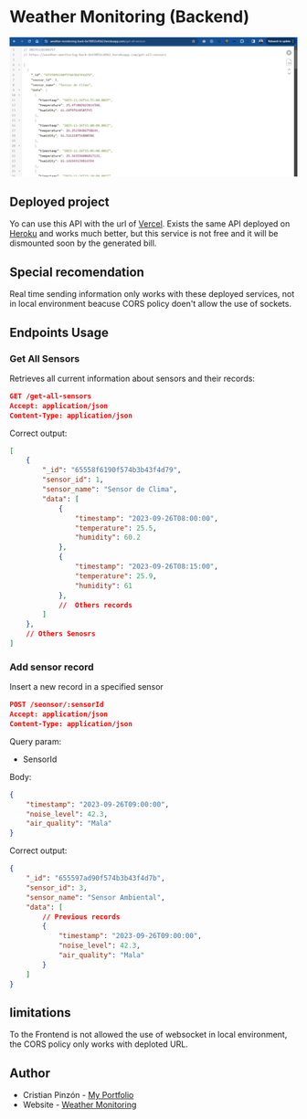 # Weather Monitoring (Backend)

![Browse query](./images/get-all-sensors.jpg)

## Deployed project
Yo can use this API with the url of [Vercel](https://weather-monitoring-back.vercel.app/). Exists the same API deployed on [Heroku](https://weather-monitoring-back-6e19852c45b2.herokuapp.com) and works much better, but this service is not free and it will be dismounted soon by the generated bill.

## Special recomendation
Real time sending information only works with these deployed services, not in local environment beacuse CORS policy doen't allow the use of sockets.

## Endpoints Usage
### Get All Sensors
Retrieves all current information about sensors and their records:
```json
GET /get-all-sensors
Accept: application/json
Content-Type: application/json
```
Correct output:
```json
[
    {
        "_id": "65558f6190f574b3b43f4d79",
        "sensor_id": 1,
        "sensor_name": "Sensor de Clima",
        "data": [
            {
                "timestamp": "2023-09-26T08:00:00",
                "temperature": 25.5,
                "humidity": 60.2
            },
            {
                "timestamp": "2023-09-26T08:15:00",
                "temperature": 25.9,
                "humidity": 61
            },
            //  Others records
        ]  
    },
    // Others Senosrs
]
```

### Add sensor record
Insert a new record in a specified sensor
```json
POST /seonsor/:sensorId
Accept: application/json
Content-Type: application/json
```

Query param:
- SensorId

Body:
```json
{
    "timestamp": "2023-09-26T09:00:00",
    "noise_level": 42.3,
    "air_quality": "Mala"
}
```

Correct output:
```json
{
    "_id": "655597ad90f574b3b43f4d7b",
    "sensor_id": 3,
    "sensor_name": "Sensor Ambiental",
    "data": [
        // Previous records
        {
            "timestamp": "2023-09-26T09:00:00",
            "noise_level": 42.3,
            "air_quality": "Mala"
        }
    ]
}
```

## limitations
To the Frontend is not allowed the use of websocket in local environment, the CORS policy only works with deploted URL.

## Author
- Cristian Pinzón - [My Portfolio](https://faykris-portfolio.netlify.app/)
- Website - [Weather Monitoring](https://weather-monitoring-front.netlify.app/)

